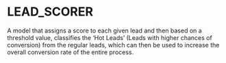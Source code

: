 # LEAD_SCORER
A model that assigns a score to each given lead and then based on a threshold value,
classifies the ‘Hot Leads’ (Leads with higher chances of conversion) from the regular leads, which
can then be used to increase the overall conversion rate of the entire process.
